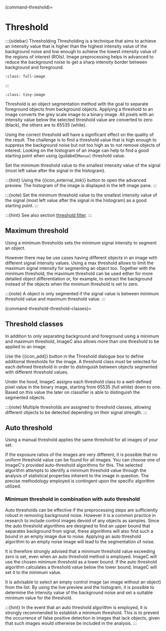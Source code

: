 (command-threshold)=
# Threshold

:::{sidebar} Thresholding
Thresholding is a technique that aims to achieve an intensity value that is higher than the highest intensity value of the background noise and low enough to achieve the lowest intensity value of the regions of interest (ROIs).
Image preprocessing helps in advanced to reduce the background noise to get a sharp intensity border between background and foreground.

```{figure} images/threshold.drawio.svg
:class: full-image
```
:::

```{figure} images/threshold-screenshot.png
:class: tiny-image
```

Threshold is an object segmentation method with the goal to separate foreground objects from background objects.
Applying a threshold to an image converts the grey scale image to a binary image.
All pixels with an intensity value below the selected threshold value are converted to zero (black), the others are to 65535 (white).

Using the correct threshold will have a significant effect on the quality of the result.
The challenge is to find a threshold value that is high enough to suppress the background noise but not too high as to not remove objects of interest.
Looking on the histogram of an image can help to find a good starting point when using {guilabel}`Manual` threshold value.

Set the minimum threshold value to the smallest intensity value of the signal (most left value after the signal in the histogram).

:::{hint}
Using the {{icon_external_link}} button to open the advanced preview.
The histogram of the image is displayed in the left image pane.
:::

:::{note}
Set the minimum threshold value to the smallest intensity value of the signal (most left value after the signal in the histogram) as a good starting point.
:::

:::{hint}
See also section [threshold filter](command-threshold-filter).
:::

## Maximum threshold

Using a minimum thresholds sets the minimum signal intensity to segment an object.

However there may be use cases having different objects in an image with different signal intensity values.
Using a max threshold allows to limit the maximum signal intensity for segmenting an object too.
Together with the minimum threshold, the maximum threshold can be used either for more detailed object differentiation or, for example, to extract the background instead of the objects when the minimum threshold is set to zero.

:::{note}
A object is only segmented if the signal value is between minimum threshold value and maximum threshold value.
:::

(command-threshold-threshold-classes)=
## Threshold classes

In addition to only separating background and foreground using a minimum and maximum threshold, ImageC also allows more than one threshold to be applied to an image.

Use the {{icon_add}} button in the Threshold dialogue box to define additional thresholds for the image.
A threshold class must be selected for each defined threshold in order to distinguish between objects segmented with different threshold values.

Under the hood, ImageC assigns each threshold class to a well-defined pixel value in the binary image, starting from 65535 (full white) down to one.
Based on this value the later on classifier is able to distinguish the segmented objects.

:::{note}
Multiple thresholds are assigned to threshold classes, allowing different objects to be detected depending on their signal strength.
:::

## Auto threshold

Using a manual threshold applies the same threshold for all images of your set.

If the exposure ratios of the images are very different, it is possible that no uniform threshold value can be found for all images.
You can choose one of ImageC's provided auto-threshold algorithms for this.
The selected algorithm attempts to identify a minimum threshold value through the analysis of statistical properties inherent to the image in question. 
The precise methodology employed is contingent upon the specific algorithm utilized.  

### Minimum threshold in combination with auto threshold

Auto thresholds can be effective if the preprocessing steps are sufficiently robust in removing background noise.
However it is a common practice in research to include control images devoid of any objects as samples.
Since the auto threshold algorithms are designed to find an upper bound that separates background from signal, these algorithms will also find such a bound in an empty image due to noise.
Applying an auto threshold algorithm to an empty noise image will lead to the segmentation of noise.

It is therefore strongly advised that a minimum threshold value exceeding zero is set, even when an auto threshold method is employed.
ImageC will use the chosen minimum threshold as a lower bound.
If the auto threshold algorithm calculates a threshold value below the lower bound, ImageC will set it to the minimum value.

It is advisable to select an empty control image (an image without an object) from the list. 
By using the live preview and the histogram, it is possible to determine the intensity value of the background noise and set a suitable minimum value for the threshold.


:::{hint}
In the event that an auto threshold algorithm is employed, it is strongly recommended to establish a minimum threshold. 
This is to prevent the occurrence of false positive detection in images that lack objects, given that such images would otherwise be included in the analysis.
:::
